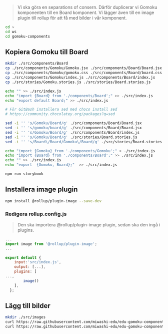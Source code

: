 > Vi ska göra en separations of consern. Därför duplicerar vi Gomoku komponenten
> till en Board komponent. Vi lägger även till en image plugin till rollup för att få med
> bilder i vår komponent.

```bash
cd ~
cd ws
cd gomoku-components
```

## Kopiera Gomoku till Board

```bash
mkdir ./src/components/Board
cp ./src/components/Gomoku/Gomoku.jsx ./src/components/Board/Board.jsx
cp ./src/components/Gomoku/gomoku.css ./src/components/Board/board.css
cp ./src/components/Gomoku/index.js ./src/components/Board/index.js
cp ./src/stories/Gomoku.stories.js ./src/stories/Board.stories.js

echo "" >> ./src/index.js
echo "import {Board} from './components/Board';" >> ./src/index.js
echo "export default Board;" >> ./src/index.js

# För GitBash installera sed med choco install sed
# https://community.chocolatey.org/packages?q=sed

sed -i '' 's/Gomoku/Board/g' ./src/components/Board/Board.jsx
sed -i '' 's/gomoku/board/g' ./src/components/Board/Board.jsx
sed -i '' 's/Gomoku/Board/g' ./src/components/Board/index.js
sed -i '' 's/Gomoku/Board/g' ./src/stories/Board.stories.js
sed -i '' 's/Board\/Board/Gomoku\/Board/g' ./src/stories/Board.stories.js

echo "import {Gomoku} from './components/Gomoku';" > ./src/index.js
echo "import {Board} from './components/Board';" >> ./src/index.js
echo "" >> ./src/index.js
echo "export  {Gomoku, Board};"  >> ./src/index.js

npm run storybook
```

## Installera image plugin

```bash
npm install @rollup/plugin-image --save-dev
```

### Redigera rollup.config.js

> Den ska importera @rollup/plugin-image plugin, sedan ska den ingå i plugins.

```js
...
import image from '@rollup/plugin-image';
...

export default {
    input:'src/index.js',
    output: [...],
    plugins: [
...,
        image()
    ],
  };
```

## Lägg till bilder

```bash
mkdir ./src/images
curl https://raw.githubusercontent.com/miwashi-edu/edu-gomoku-components/main/resources/black.png -o ./src/images/black.png
curl https://raw.githubusercontent.com/miwashi-edu/edu-gomoku-components/main/resources/white.png -o ./src/images/white.png

```



